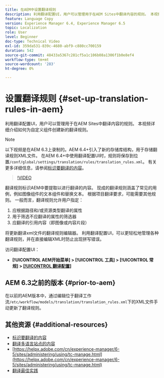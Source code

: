 ```yaml
---
title: 在AEM中设置翻译规则
description: 利用翻译配置UI，用户可以管理用于在AEM Sites中翻译内容的规则。 本视频详细介绍如何为自定义组件创建新的翻译规则。
feature: Language Copy
version: Experience Manager 6.4, Experience Manager 6.5
topic: Localization
role: User
level: Beginner
doc-type: Technical Video
exl-id: 359da531-839c-4680-abf9-c880cc700159
duration: 542
source-git-commit: 48433a5367c281cf5a1c106b08a1306f1b0e8ef4
workflow-type: tm+mt
source-wordcount: '283'
ht-degree: 0%

---
```


# 设置翻译规则 {#set-up-translation-rules-in-aem}

利用翻译配置UI，用户可以管理用于在AEM Sites中翻译内容的规则。 本视频详细介绍如何为自定义组件创建新的翻译规则。

>[!NOTE]
>
> 以下视频是在AEM 6.3上录制的。AEM 6.4+引入了新的存储库结构，用于存储翻译规则XML文件。 在AEM 6.4+中使用翻译配置UI时，规则将保存到位置`/conf/global/settings/translation/rules/translation_rules.xml`。 有关更多详细信息，请参阅[标识要翻译的内容](https://helpx.adobe.com/cn/experience-manager/6-5/sites/administering/using/tc-rules.html)。

>[!VIDEO](https://video.tv.adobe.com/v/18135?quality=12&learn=on)

翻译规则标识AEM中要提取以进行翻译的内容。 现成的翻译规则涵盖了常见的用例，例如图像组件的文本组件和替换文本。 根据项目翻译要求，可能需要其他规则。 一般而言，翻译规则允许用户指定：

1. 应根据路径和/或资源类型翻译的属性
2. 用于筛选不应翻译的属性的筛选器
3. 应翻译的引用内容（即图像或内容片段）

将更新翻译xml文件的翻译规则编辑器。 利用翻译配置UI，可以更轻松地管理各种翻译规则，并在直接编辑XML时防止出现拼写错误。

访问翻译配置UI：

* **[!UICONTROL AEM开始菜单] > [!UICONTROL 工具] > [!UICONTROL 常规] > [[!UICONTROL 翻译配置]](http://localhost:4502/libs/cq/translation/translationrules/contexts.html)**

## AEM 6.3之前的版本 {#prior-to-aem}

在以前的AEM版本中，通过编辑位于翻译工作流`/etc/workflow/models/translation/translation_rules.xml`下的XML文件手动更新了翻译规则。

## 其他资源 {#additional-resources}

* [标识要翻译的内容](https://helpx.adobe.com/cn/experience-manager/6-5/sites/administering/using/tc-rules.html)
* [翻译多语言站点的内容](https://helpx.adobe.com/cn/experience-manager/6-5/sites/administering/using/translation.html)
* [https://helpx.adobe.com/cn/experience-manager/6-5/sites/administering/using/tc-manage.html](https://helpx.adobe.com/cn/experience-manager/6-5/sites/administering/using/tc-manage.html)
* [翻译最佳实践](https://helpx.adobe.com/cn/experience-manager/6-5/sites/administering/using/tc-bp.html)
